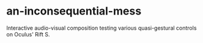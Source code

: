 # an-inconsequential-mess
Interactive audio-visual composition testing various quasi-gestural controls on Oculus' Rift S.
